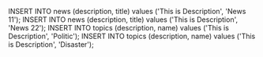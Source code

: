 INSERT INTO news (description, title) values ('This is Description', 'News 11');
INSERT INTO news (description, title) values ('This is Description', 'News 22');
INSERT INTO topics (description, name) values ('This is Description', 'Politic');
INSERT INTO topics (description, name) values ('This is Description', 'Disaster');